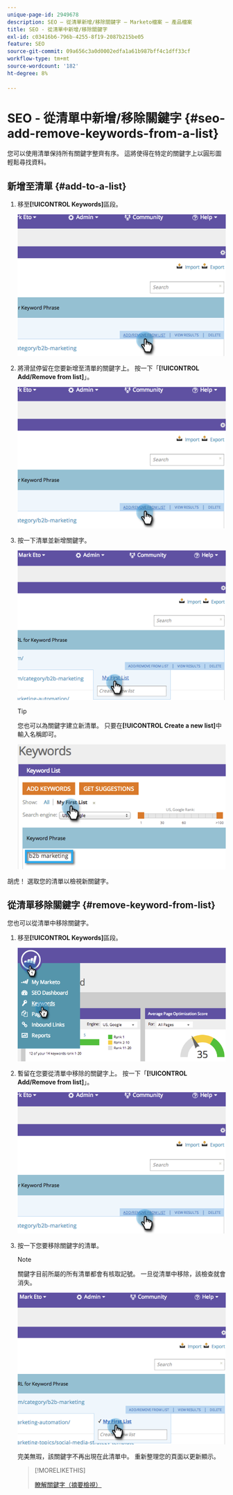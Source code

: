 ```yaml
---
unique-page-id: 2949678
description: SEO — 從清單新增/移除關鍵字 — Marketo檔案 — 產品檔案
title: SEO - 從清單中新增/移除關鍵字
exl-id: c03416b6-796b-4255-8f19-2087b215be05
feature: SEO
source-git-commit: 09a656c3a0d0002edfa1a61b987bff4c1dff33cf
workflow-type: tm+mt
source-wordcount: '182'
ht-degree: 8%

---
```


# SEO - 從清單中新增/移除關鍵字 {#seo-add-remove-keywords-from-a-list}

您可以使用清單保持所有關鍵字整齊有序。 這將使得在特定的關鍵字上以圓形圖輕鬆尋找資料。

## 新增至清單 {#add-to-a-list}

1. 移至&#x200B;**[!UICONTROL Keywords]**&#x200B;區段。

   ![](assets/image2014-9-18-11-3a48-3a36.png)

1. 將滑鼠停留在您要新增至清單的關鍵字上。 按一下「**[!UICONTROL Add/Remove from list]**」。

   ![](assets/image2014-9-18-11-3a48-3a42.png)

1. 按一下清單並新增關鍵字。

   ![](assets/image2014-9-18-11-3a48-3a47.png)

   >[!TIP]
   >
   >您也可以為關鍵字建立新清單。 只要在&#x200B;**[!UICONTROL Create a new list]**&#x200B;中輸入名稱即可。

   ![](assets/image2014-9-18-11-3a49-3a16.png)

胡虎！ 選取您的清單以檢視新關鍵字。

## 從清單移除關鍵字 {#remove-keyword-from-list}

您也可以從清單中移除關鍵字。

1. 移至&#x200B;**[!UICONTROL Keywords]**&#x200B;區段。

   ![](assets/image2014-9-18-11-3a49-3a55.png)

1. 暫留在您要從清單中移除的關鍵字上。 按一下「**[!UICONTROL Add/Remove from list]**」。

   ![](assets/image2014-9-18-11-3a50-3a4.png)

1. 按一下您要移除關鍵字的清單。

   >[!NOTE]
   >
   >關鍵字目前所屬的所有清單都會有核取記號。 一旦從清單中移除，該檢查就會消失。

   ![](assets/image2014-9-18-11-3a50-3a41.png)

   完美無瑕，該關鍵字不再出現在此清單中。 重新整理您的頁面以更新顯示。

   >[!MORELIKETHIS]
   >
   >[瞭解關鍵字（摘要檢視）](/help/marketo/product-docs/additional-apps/seo/keywords/seo-understanding-keywords.md)
